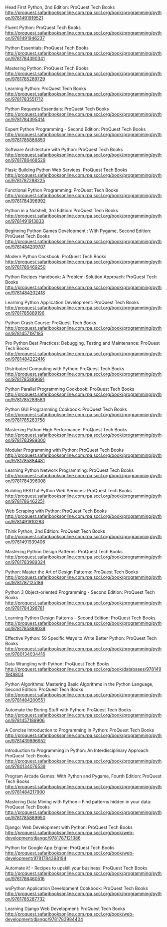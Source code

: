 Head First Python, 2nd Edition: ProQuest Tech Books
http://proquest.safaribooksonline.com.rpa.sccl.org/book/programming/python/9781491919521

Fluent Python: ProQuest Tech Books
 http://proquest.safaribooksonline.com.rpa.sccl.org/book/programming/python/9781491946237

Python Essentials: ProQuest Tech Books
 http://proquest.safaribooksonline.com.rpa.sccl.org/book/programming/python/9781784390341

Mastering Python: ProQuest Tech Books
 http://proquest.safaribooksonline.com.rpa.sccl.org/book/programming/python/9781785289729

Learning Python: ProQuest Tech Books
 http://proquest.safaribooksonline.com.rpa.sccl.org/book/programming/python/9781783551712

Python Requests Essentials: ProQuest Tech Books
 http://proquest.safaribooksonline.com.rpa.sccl.org/book/programming/python/9781784395414

Expert Python Programming - Second Edition: ProQuest Tech Books
 http://proquest.safaribooksonline.com.rpa.sccl.org/book/programming/python/9781785886850

Software Architecture with Python: ProQuest Tech Books
 http://proquest.safaribooksonline.com.rpa.sccl.org/book/programming/python/9781786468529

Flask: Building Python Web Services: ProQuest Tech Books
 http://proquest.safaribooksonline.com.rpa.sccl.org/book/programming/python/9781787288225

Functional Python Programming: ProQuest Tech Books
 http://proquest.safaribooksonline.com.rpa.sccl.org/book/programming/python/9781784396992

Python in a Nutshell, 3rd Edition: ProQuest Tech Books
 http://proquest.safaribooksonline.com.rpa.sccl.org/book/programming/python/9781491913833

Beginning Python Games Development : With Pygame, Second Edition: ProQuest Tech Books
 http://proquest.safaribooksonline.com.rpa.sccl.org/book/programming/python/9781484209707

Modern Python Cookbook: ProQuest Tech Books
 http://proquest.safaribooksonline.com.rpa.sccl.org/book/programming/python/9781786469250

Python Recipes Handbook: A Problem-Solution Approach: ProQuest Tech Books
 http://proquest.safaribooksonline.com.rpa.sccl.org/book/programming/python/9781484202418

Learning Python Application Development: ProQuest Tech Books
 http://proquest.safaribooksonline.com.rpa.sccl.org/book/programming/python/9781785889196

Python Crash Course: ProQuest Tech Books
 http://proquest.safaribooksonline.com.rpa.sccl.org/book/programming/python/9781457197185

Pro Python Best Practices: Debugging, Testing and Maintenance: ProQuest Tech Books
 http://proquest.safaribooksonline.com.rpa.sccl.org/book/programming/python/9781484222416

Distributed Computing with Python: ProQuest Tech Books
 http://proquest.safaribooksonline.com.rpa.sccl.org/book/programming/python/9781785889691

Python Parallel Programming Cookbook: ProQuest Tech Books
 http://proquest.safaribooksonline.com.rpa.sccl.org/book/programming/python/9781785289583

Python GUI Programming Cookbook: ProQuest Tech Books
 http://proquest.safaribooksonline.com.rpa.sccl.org/book/programming/python/9781785283758

Mastering Python High Performance: ProQuest Tech Books
 http://proquest.safaribooksonline.com.rpa.sccl.org/book/programming/python/9781783989300

Modular Programming with Python: ProQuest Tech Books
 http://proquest.safaribooksonline.com.rpa.sccl.org/book/programming/python/9781785884481

Learning Python Network Programming: ProQuest Tech Books
 http://proquest.safaribooksonline.com.rpa.sccl.org/book/programming/python/9781784396008

Building RESTful Python Web Services: ProQuest Tech Books
 http://proquest.safaribooksonline.com.rpa.sccl.org/book/programming/python/9781786462251

Web Scraping with Python: ProQuest Tech Books
 http://proquest.safaribooksonline.com.rpa.sccl.org/book/programming/python/9781491910283

Think Python, 2nd Edition: ProQuest Tech Books
 http://proquest.safaribooksonline.com.rpa.sccl.org/book/programming/python/9781491939406

Mastering Python Design Patterns: ProQuest Tech Books
 http://proquest.safaribooksonline.com.rpa.sccl.org/book/programming/python/9781783989324

Python: Master the Art of Design Patterns: ProQuest Tech Books
 http://proquest.safaribooksonline.com.rpa.sccl.org/book/programming/python/9781787125186

Python 3 Object-oriented Programming - Second Edition: ProQuest Tech Books
 http://proquest.safaribooksonline.com.rpa.sccl.org/book/programming/python/9781784398781

Learning Python Design Patterns - Second Edition: ProQuest Tech Books
 http://proquest.safaribooksonline.com.rpa.sccl.org/book/programming/python/9781785888038

Effective Python: 59 Specific Ways to Write Better Python: ProQuest Tech Books
 http://proquest.safaribooksonline.com.rpa.sccl.org/book/programming/python/9780134034416

Data Wrangling with Python: ProQuest Tech Books
 http://proquest.safaribooksonline.com.rpa.sccl.org/book/databases/9781491948804

Python Algorithms: Mastering Basic Algorithms in the Python Language, Second Edition: ProQuest Tech Books
 http://proquest.safaribooksonline.com.rpa.sccl.org/book/programming/python/9781484200551

Automate the Boring Stuff with Python: ProQuest Tech Books
 http://proquest.safaribooksonline.com.rpa.sccl.org/book/programming/python/9781457189906

A Concise Introduction to Programming in Python: ProQuest Tech Books
 http://proquest.safaribooksonline.com.rpa.sccl.org/book/programming/python/9781439896952

Introduction to Programming in Python: An Interdisciplinary Approach: ProQuest Tech Books
 http://proquest.safaribooksonline.com.rpa.sccl.org/book/programming/python/9780134076539

Program Arcade Games: With Python and Pygame, Fourth Edition: ProQuest Tech Books
 http://proquest.safaribooksonline.com.rpa.sccl.org/book/programming/python/9781484217900

Mastering Data Mining with Python – Find patterns hidden in your data: ProQuest Tech Books
 http://proquest.safaribooksonline.com.rpa.sccl.org/book/programming/python/9781785889950

Django: Web Development with Python: ProQuest Tech Books
 http://proquest.safaribooksonline.com.rpa.sccl.org/book/web-development/django/9781787121386

Python for Google App Engine: ProQuest Tech Books
 http://proquest.safaribooksonline.com.rpa.sccl.org/book/web-development/9781784398194


Automate it! - Recipes to upskill your business: ProQuest Tech Books
 http://proquest.safaribooksonline.com.rpa.sccl.org/book/programming/python/9781786460516

wxPython Application Development Cookbook: ProQuest Tech Books
 http://proquest.safaribooksonline.com.rpa.sccl.org/book/programming/python/9781785287732

Learning Django Web Development: ProQuest Tech Books
 http://proquest.safaribooksonline.com.rpa.sccl.org/book/web-development/django/9781783984404



